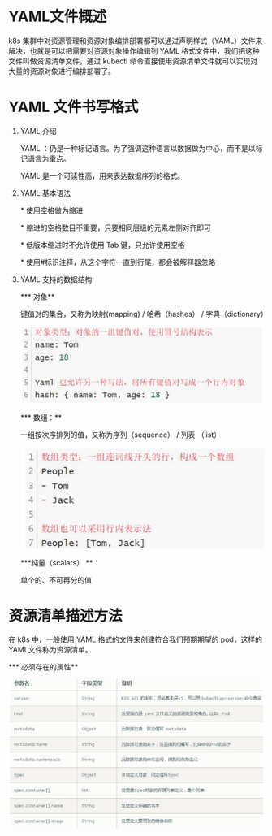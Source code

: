 # YAML文件概述

k8s 集群中对资源管理和资源对象编排部署都可以通过声明样式（YAML）文件来解决，也就是可以把需要对资源对象操作编辑到 YAML 格式文件中，我们把这种文件叫做资源清单文件，通过 kubectl 命令直接使用资源清单文件就可以实现对大量的资源对象进行编排部署了。

# YAML 文件书写格式

1. YAML 介绍

   YAML ：仍是一种标记语言。为了强调这种语言以数据做为中心，而不是以标记语言为重点。

   YAML 是一个可读性高，用来表达数据序列的格式。

2. YAML 基本语法

   \* 使用空格做为缩进

   \* 缩进的空格数目不重要，只要相同层级的元素左侧对齐即可

   \* 低版本缩进时不允许使用 Tab 键，只允许使用空格

   \* 使用#标识注释，从这个字符一直到行尾，都会被解释器忽略

3. YAML 支持的数据结构

   *** 对象**

   键值对的集合，又称为映射(mapping) / 哈希（hashes） / 字典（dictionary）

   ![image-20230901224101166](images/1.yaml对象格式.png)

   *** 数组：**

   一组按次序排列的值，又称为序列（sequence） / 列表 （list）

   ![image-20230901224424320](images/2.yaml数组格式.png)

   ***纯量（scalars） **：

   单个的、不可再分的值

# 资源清单描述方法

在 k8s 中，一般使用 YAML 格式的文件来创建符合我们预期期望的 pod，这样的 YAML文件称为资源清单。

*** 必须存在的属性**

![image-20230901225441887](images/3.k8s中必须存在的属性.png)





















